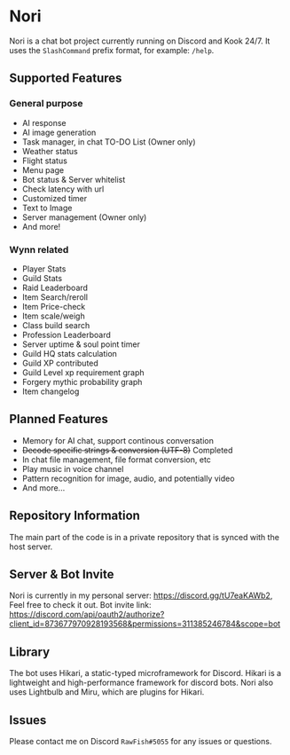 # Nori

Nori is a chat bot project currently running on Discord and Kook 24/7. It uses the `SlashCommand` prefix format, for example: `/help`.

## Supported Features

### General purpose
- AI response
- AI image generation
- Task manager, in chat TO-DO List (Owner only)
- Weather status
- Flight status
- Menu page
- Bot status & Server whitelist
- Check latency with url
- Customized timer
- Text to Image
- Server management (Owner only)
- And more!

### Wynn related
- Player Stats
- Guild Stats
- Raid Leaderboard 
- Item Search/reroll
- Item Price-check
- Item scale/weigh
- Class build search 
- Profession Leaderboard
- Server uptime & soul point timer
- Guild HQ stats calculation
- Guild XP contributed
- Guild Level xp requirement graph
- Forgery mythic probability graph
- Item changelog


## Planned Features
- Memory for AI chat, support continous conversation
- ~~Decode specific strings & conversion (UTF-8)~~ Completed
- In chat file management, file format conversion, etc
- Play music in voice channel
- Pattern recognition for image, audio, and potentially video
- And more...

## Repository Information

The main part of the code is in a private repository that is synced with the host server. 

## Server & Bot Invite

Nori is currently in my personal server: https://discord.gg/tU7eaKAWb2, Feel free to check it out.
Bot invite link: https://discord.com/api/oauth2/authorize?client_id=873677970928193568&permissions=311385246784&scope=bot

## Library

The bot uses Hikari, a static-typed microframework for Discord. Hikari is a lightweight and high-performance framework for discord bots. Nori also uses Lightbulb and Miru, which are plugins for Hikari.

## Issues

Please contact me on Discord `RawFish#5055` for any issues or questions.
